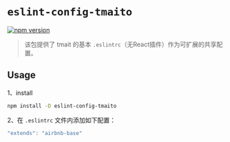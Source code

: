 
# `eslint-config-tmaito`

[![npm version](https://badge.fury.io/js/eslint-config-tmaito.svg)](https://badge.fury.io/js/eslint-config-tmaito)

> 该包提供了 tmait 的基本 `.eslintrc`（无React插件）作为可扩展的共享配置。

## Usage

1、install

```sh
npm install -D eslint-config-tmaito
```

2、在 `.eslintrc` 文件内添加如下配置：

```js
"extends": "airbnb-base"
```
